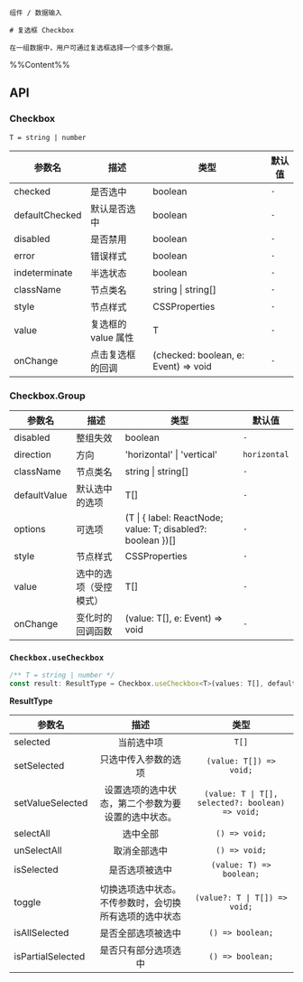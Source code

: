 `````
组件 / 数据输入

# 复选框 Checkbox

在一组数据中，用户可通过复选框选择一个或多个数据。
`````

%%Content%%

## API

### Checkbox

`T = string | number`

|参数名|描述|类型|默认值|
|---|---|---|---|
|checked|是否选中|boolean |`-`|
|defaultChecked|默认是否选中|boolean |`-`|
|disabled|是否禁用|boolean |`-`|
|error|错误样式|boolean |`-`|
|indeterminate|半选状态|boolean |`-`|
|className|节点类名|string \| string[] |`-`|
|style|节点样式|CSSProperties |`-`|
|value|复选框的 value 属性|T |`-`|
|onChange|点击复选框的回调|(checked: boolean, e: Event) => void |`-`|

### Checkbox.Group

|参数名|描述|类型|默认值|
|---|---|---|---|
|disabled|整组失效|boolean |`-`|
|direction|方向|'horizontal' \| 'vertical' |`horizontal`|
|className|节点类名|string \| string[] |`-`|
|defaultValue|默认选中的选项|T[] |`-`|
|options|可选项|(T \| { label: ReactNode; value: T; disabled?: boolean })[] |`-`|
|style|节点样式|CSSProperties |`-`|
|value|选中的选项（受控模式）|T[] |`-`|
|onChange|变化时的回调函数|(value: T[], e: Event) => void |`-`|

### `Checkbox.useCheckbox`

```js
/** T = string | number */
const result: ResultType = Checkbox.useCheckbox<T>(values: T[], defaultSelected?: T[]);
```

**ResultType**

|参数名|描述|类型|
|---|:---:|:---:|
| selected | 当前选中项 | `T[]` |
| setSelected | 只选中传入参数的选项 | `(value: T[]) => void;` |
| setValueSelected | 设置选项的选中状态，第二个参数为要设置的选中状态。 | `(value: T \| T[], selected?: boolean) => void;` |
| selectAll | 选中全部 | `() => void;` |
| unSelectAll | 取消全部选中 | `() => void;` |
| isSelected | 是否选项被选中 | `(value: T) => boolean;` |
| toggle | 切换选项选中状态。不传参数时，会切换所有选项的选中状态 | `(value?: T \| T[]) => void;` |
| isAllSelected | 是否全部选项被选中 | `() => boolean;` |
| isPartialSelected | 是否只有部分选项选中 | `() => boolean;` |
